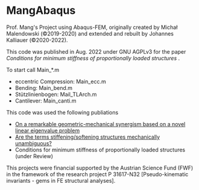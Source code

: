# MangAbaqus

Prof. Mang's Project using Abaqus-FEM, originally created by Michał Malendowski (©2019-2020) and extended and rebuilt by Johannes Kalliauer (©2020-2022).

This code was published in Aug. 2022 under GNU AGPLv3 for the paper _Conditions for minimum stiffness of proportionally loaded structures_ .

To start call Main_*.m
- eccentric Compression:  Main_ecc.m
- Bending: Main_bend.m
- Stützlinienbogen: Mail_TLArch.m
- Cantilever: Main_canti.m

This code was used the following publiations
- [On a remarkable geometric-mechanical synergism based on a novel linear eigenvalue problem](https://doi.org/10.1007/s00707-021-03091-5)
- [Are the terms stiffening/softening structures mechanically unambiguous?](https://doi.org/10.1016/j.euromechsol.2022.104756)
- Conditions for minimum stiffness of proportionally loaded structures (under Review)

This projects were financial supported by the Austrian Science Fund (FWF) in the framework of the research project P 31617-N32 [Pseudo-kinematic invariants - gems in FE structural analyses].
